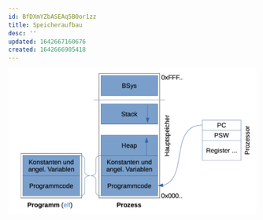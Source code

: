 ```yaml
---
id: BfDXmYZbASEAq5B0or1zz
title: Speicheraufbau
desc: ''
updated: 1642667160676
created: 1642666905418
---
```


![Speicheraufbau](/assets/images/2022-01-20-09-25-32.png)